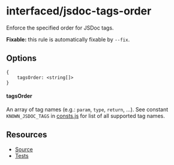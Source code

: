 # interfaced/jsdoc-tags-order

Enforce the specified order for JSDoc tags.

**Fixable:** this rule is automatically fixable by `--fix`.

## Options

```
{
	tagsOrder: <string[]>
}
```

#### tagsOrder

An array of tag names (e.g.: `param`, `type`, `return`, ...).
See constant `KNOWN_JSDOC_TAGS` in [consts.js](../../lib/consts.js) for list of all supported tag names.

## Resources

* [Source](../../lib/rules/jsdoc-tags-order.js)
* [Tests](../../test/eslint/rules/jsdoc-tags-order.js)
